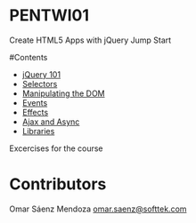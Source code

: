 # PENTWI01
Create HTML5 Apps with jQuery Jump Start

#Contents
* [jQuery 101](01-jQuery_101/01-jQuery_101.html)
* [Selectors](02-Selectors/02-Selectors.html)
* [Manipulating the DOM](03-03-Manipulating_the_DOM/03-03-Manipulating_the_DOM.html)
* [Events](04-Events/04-Events.html)
* [Effects](05-Effects/05-Basic_Effects.html)
* [Ajax and Async](06-Ajax_and_Async/06-Ajax_and_Async.html)
* [Libraries](07-Libraries/07-Libraries.html)

Excercises for the course
# Contributors
Omar Sáenz Mendoza
omar.saenz@softtek.com

